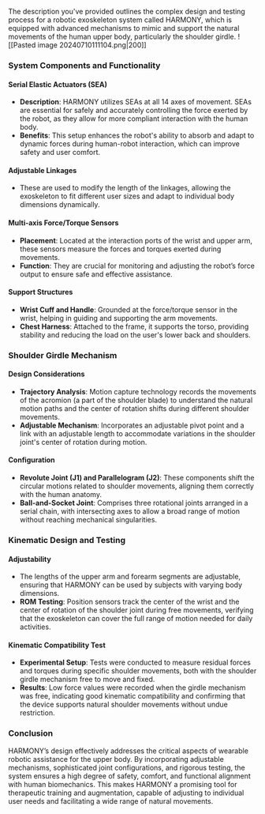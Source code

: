 The description you've provided outlines the complex design and testing process for a robotic exoskeleton system called HARMONY, which is equipped with advanced mechanisms to mimic and support the natural movements of the human upper body, particularly the shoulder girdle.
![[Pasted image 20240710111104.png|200]]
### System Components and Functionality

#### **Serial Elastic Actuators (SEA)**
- **Description**: HARMONY utilizes SEAs at all 14 axes of movement. SEAs are essential for safely and accurately controlling the force exerted by the robot, as they allow for more compliant interaction with the human body.
- **Benefits**: This setup enhances the robot's ability to absorb and adapt to dynamic forces during human-robot interaction, which can improve safety and user comfort.

#### **Adjustable Linkages**
- These are used to modify the length of the linkages, allowing the exoskeleton to fit different user sizes and adapt to individual body dimensions dynamically.

#### **Multi-axis Force/Torque Sensors**
- **Placement**: Located at the interaction ports of the wrist and upper arm, these sensors measure the forces and torques exerted during movements.
- **Function**: They are crucial for monitoring and adjusting the robot’s force output to ensure safe and effective assistance.

#### **Support Structures**
- **Wrist Cuff and Handle**: Grounded at the force/torque sensor in the wrist, helping in guiding and supporting the arm movements.
- **Chest Harness**: Attached to the frame, it supports the torso, providing stability and reducing the load on the user's lower back and shoulders.

### Shoulder Girdle Mechanism

#### **Design Considerations**
- **Trajectory Analysis**: Motion capture technology records the movements of the acromion (a part of the shoulder blade) to understand the natural motion paths and the center of rotation shifts during different shoulder movements.
- **Adjustable Mechanism**: Incorporates an adjustable pivot point and a link with an adjustable length to accommodate variations in the shoulder joint's center of rotation during motion.

#### **Configuration**
- **Revolute Joint (J1) and Parallelogram (J2)**: These components shift the circular motions related to shoulder movements, aligning them correctly with the human anatomy.
- **Ball-and-Socket Joint**: Comprises three rotational joints arranged in a serial chain, with intersecting axes to allow a broad range of motion without reaching mechanical singularities.

### Kinematic Design and Testing

#### **Adjustability**
- The lengths of the upper arm and forearm segments are adjustable, ensuring that HARMONY can be used by subjects with varying body dimensions.
- **ROM Testing**: Position sensors track the center of the wrist and the center of rotation of the shoulder joint during free movements, verifying that the exoskeleton can cover the full range of motion needed for daily activities.

#### **Kinematic Compatibility Test**
- **Experimental Setup**: Tests were conducted to measure residual forces and torques during specific shoulder movements, both with the shoulder girdle mechanism free to move and fixed.
- **Results**: Low force values were recorded when the girdle mechanism was free, indicating good kinematic compatibility and confirming that the device supports natural shoulder movements without undue restriction.

### Conclusion
HARMONY’s design effectively addresses the critical aspects of wearable robotic assistance for the upper body. By incorporating adjustable mechanisms, sophisticated joint configurations, and rigorous testing, the system ensures a high degree of safety, comfort, and functional alignment with human biomechanics. This makes HARMONY a promising tool for therapeutic training and augmentation, capable of adjusting to individual user needs and facilitating a wide range of natural movements.